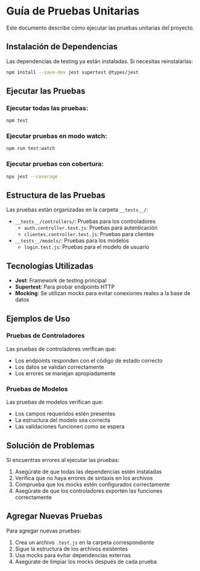 # Guía de Pruebas Unitarias

Este documento describe cómo ejecutar las pruebas unitarias del proyecto.

## Instalación de Dependencias

Las dependencias de testing ya están instaladas. Si necesitas reinstalarlas:

```bash
npm install --save-dev jest supertest @types/jest
```

## Ejecutar las Pruebas

### Ejecutar todas las pruebas:
```bash
npm test
```

### Ejecutar pruebas en modo watch:
```bash
npm run test:watch
```

### Ejecutar pruebas con cobertura:
```bash
npx jest --coverage
```

## Estructura de las Pruebas

Las pruebas están organizadas en la carpeta `__tests__/`:

- `__tests__/controllers/`: Pruebas para los controladores
  - `auth.controller.test.js`: Pruebas para autenticación
  - `clientes.controller.test.js`: Pruebas para clientes
- `__tests__/models/`: Pruebas para los modelos
  - `login.test.js`: Pruebas para el modelo de usuario

## Tecnologías Utilizadas

- **Jest**: Framework de testing principal
- **Supertest**: Para probar endpoints HTTP
- **Mocking**: Se utilizan mocks para evitar conexiones reales a la base de datos

## Ejemplos de Uso

### Pruebas de Controladores
Las pruebas de controladores verifican que:
- Los endpoints responden con el código de estado correcto
- Los datos se validan correctamente
- Los errores se manejan apropiadamente

### Pruebas de Modelos
Las pruebas de modelos verifican que:
- Los campos requeridos estén presentes
- La estructura del modelo sea correcta
- Las validaciones funcionen como se espera

## Solución de Problemas

Si encuentras errores al ejecutar las pruebas:

1. Asegúrate de que todas las dependencias estén instaladas
2. Verifica que no haya errores de sintaxis en los archivos
3. Comprueba que los mocks estén configurados correctamente
4. Asegúrate de que los controladores exporten las funciones correctamente

## Agregar Nuevas Pruebas

Para agregar nuevas pruebas:

1. Crea un archivo `.test.js` en la carpeta correspondiente
2. Sigue la estructura de los archivos existentes
3. Usa mocks para evitar dependencias externas
4. Asegúrate de limpiar los mocks después de cada prueba
